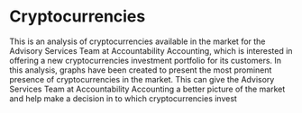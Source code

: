 # Cryptocurrencies

This is an analysis of cryptocurrencies available in the market for the Advisory Services Team at Accountability Accounting, which is interested in offering a new cryptocurrencies investment portfolio for its customers. In this analysis, graphs have been created to present the most prominent presence of cryptocurrencies in the market. This can give the Advisory Services Team at Accountability Accounting a better picture of the market and help make a decision in to which cryptocurrencies invest

